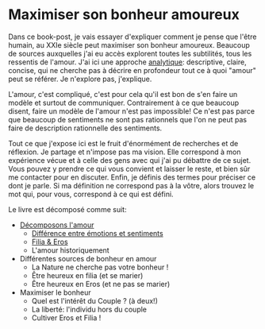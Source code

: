 # Maximiser son bonheur amoureux

Dans ce book-post, je vais essayer d'expliquer comment je pense que l'être humain, au XXIe siècle peut maximiser son bonheur amoureux.
Beaucoup de sources auxquelles j'ai eu accès explorent toutes les subtilités, tous les ressentis de l'amour.
J'ai ici une approche [analytique](http://emmanuel-leclercq.net/difference-entre-philosophie-analytique-et-philosophie-continentale/): descriptive, claire, concise, qui ne cherche pas à décrire en profondeur tout ce à quoi "amour" peut se référer. Je n'explore pas, j'explique.

L'amour, c'est compliqué, c'est pour cela qu'il est bon de s'en faire un modèle et surtout de communiquer. Contrairement à ce que beaucoup disent, faire un modèle de l'amour n'est pas impossible! Ce n'est pas parce que beaucoup de sentiments ne sont pas rationnels que l'on ne peut pas faire de description rationnelle des sentiments.

Tout ce que j'expose ici est le fruit d'énormément de recherches et de réflexion. Je partage et n'impose pas ma vision. Elle correspond à mon expérience vécue et à celle des gens avec qui j'ai pu débattre de ce sujet. Vous pouvez y prendre ce qui vous convient et laisser le reste, et bien sûr me contacter pour en discuter. Enfin, je définis des termes pour préciser ce dont je parle. Si ma définition ne correspond pas à la vôtre, alors trouvez le mot qui, pour vous, correspond à ce qui est défini.

Le livre est décomposé comme suit:

* [Décomposons l'amour](decomposonslamour)
  * [Différence entre émotions et sentiments](difference_entre_emotions_et_sentiments)
  * [Filia & Eros](filia_et_eros)
  * L'amour historiquement
* Différentes sources de bonheur en amour
  * La Nature ne cherche pas votre bonheur !
  * Être heureux en filia (et se marier)
  * Être heureux en Eros (et ne pas se marier)
* Maximiser le bonheur
  * Quel est l'intérêt du Couple ? (à deux!)
  * La liberté: l'individu hors du couple
  * Cultiver Eros et Filia !
